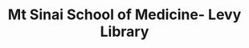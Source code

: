 ---
layout: repo
title: "Mt Sinai School of Medicine- Levy Library"
id: 21324
permalink: repos/21324/
---